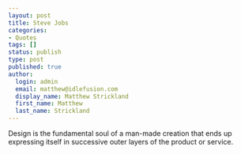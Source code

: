 ```yaml
---
layout: post
title: Steve Jobs
categories:
- Quotes
tags: []
status: publish
type: post
published: true
author:
  login: admin
  email: matthew@idlefusion.com
  display_name: Matthew Strickland
  first_name: Matthew
  last_name: Strickland
---
```

Design is the fundamental soul of a man-made creation that ends up expressing itself in successive outer layers of the product or service.
